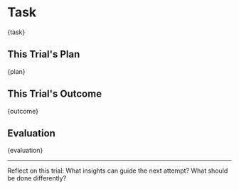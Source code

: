 # Task

{task}

## This Trial's Plan

{plan}

## This Trial's Outcome

{outcome}

## Evaluation

{evaluation}

---

Reflect on this trial: What insights can guide the next attempt? What should be done differently?
